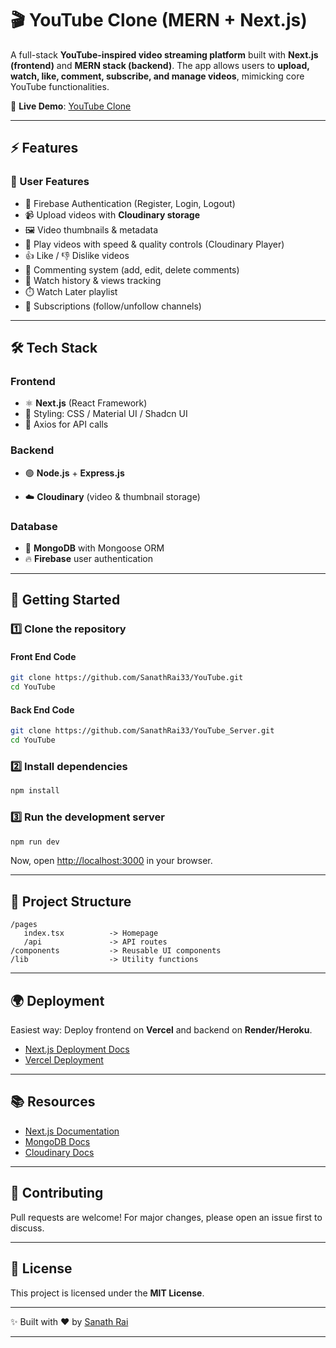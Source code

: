 # 🎬 YouTube Clone (MERN + Next.js)

A full-stack **YouTube-inspired video streaming platform** built with **Next.js (frontend)** and **MERN stack (backend)**.
The app allows users to **upload, watch, like, comment, subscribe, and manage videos**, mimicking core YouTube functionalities.

🚀 **Live Demo**: [YouTube Clone](https://you-tube-git-main-sanath-rais-projects.vercel.app/)

---

## ⚡ Features

### 🔹 User Features

* 🔑 Firebase Authentication (Register, Login, Logout)
* 📹 Upload videos with **Cloudinary storage**
* 🖼️ Video thumbnails & metadata
* 🎥 Play videos with speed & quality controls (Cloudinary Player)
* 👍 Like / 👎 Dislike videos
* 💬 Commenting system (add, edit, delete comments)
* 📜 Watch history & views tracking
* ⏱️ Watch Later playlist
* 📌 Subscriptions (follow/unfollow channels)

<!--### 🔹 Admin Features

* 📦 Manage videos (add, delete)
* 👥 Manage users & subscriptions -->

---

## 🛠️ Tech Stack

### Frontend

* ⚛️ **Next.js** (React Framework)
* 🎨 Styling: CSS / Material UI / Shadcn UI
* 📡 Axios for API calls

### Backend

* 🟢 **Node.js** + **Express.js**
<!--* 🔐 JWT Authentication + bcrypt-->
* ☁️ **Cloudinary** (video & thumbnail storage)

### Database

* 🍃 **MongoDB** with Mongoose ORM
* 🔥 **Firebase** user authentication

---

## 🚀 Getting Started

### 1️⃣ Clone the repository

#### Front End Code
```bash
git clone https://github.com/SanathRai33/YouTube.git
cd YouTube
```
#### Back End Code
```bash
git clone https://github.com/SanathRai33/YouTube_Server.git
cd YouTube
```

### 2️⃣ Install dependencies

```bash
npm install
```

### 3️⃣ Run the development server

```bash
npm run dev
```

Now, open [http://localhost:3000](http://localhost:3000) in your browser.

---

## 📂 Project Structure

```
/pages
   index.tsx          -> Homepage
   /api               -> API routes
/components           -> Reusable UI components
/lib                  -> Utility functions
```

---

## 🌍 Deployment

Easiest way: Deploy frontend on **Vercel** and backend on **Render/Heroku**.

* [Next.js Deployment Docs](https://nextjs.org/docs/pages/building-your-application/deploying)
* [Vercel Deployment](https://vercel.com/new)

---

## 📚 Resources

* [Next.js Documentation](https://nextjs.org/docs)
* [MongoDB Docs](https://www.mongodb.com/docs/)
* [Cloudinary Docs](https://cloudinary.com/documentation)

---

## 🤝 Contributing

Pull requests are welcome! For major changes, please open an issue first to discuss.

---

## 📜 License

This project is licensed under the **MIT License**.

---

✨ Built with ❤️ by [Sanath Rai](https://github.com/SanathRai33)

---
